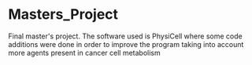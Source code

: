 # Masters_Project
Final master's project. The software used is PhysiCell where some code additions were done in order to improve the program taking into account more agents present in cancer cell metabolism
